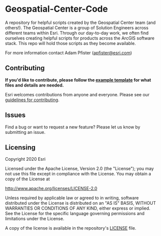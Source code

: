 # Geospatial-Center-Code

A repository for helpful scripts created by the Geospatial Center team (and others!). The Geospatial Center is a group of Solution Engineers across different teams within Esri. Through our day-to-day work, we often find ourselves creating helpful scripts for products across the ArcGIS software stack. This repo will hold those scripts as they become available.

For more information contact Adam Pfister ([apfister@esri.com](apfister@esri.com))

## Contributing

**If you'd like to contribute, please follow the [example template](https://github.com/Esri/Geospatial-Center-Code/issues/2) for what files and details are needed.**

Esri welcomes contributions from anyone and everyone. Please see our [guidelines for contributing](https://github.com/esri/contributing).

## Issues

Find a bug or want to request a new feature? Please let us know by submitting an issue.

## Licensing

Copyright 2020 Esri

Licensed under the Apache License, Version 2.0 (the "License");
you may not use this file except in compliance with the License.
You may obtain a copy of the License at

http://www.apache.org/licenses/LICENSE-2.0

Unless required by applicable law or agreed to in writing, software
distributed under the License is distributed on an "AS IS" BASIS,
WITHOUT WARRANTIES OR CONDITIONS OF ANY KIND, either express or implied.
See the License for the specific language governing permissions and
limitations under the License.

A copy of the license is available in the repository's [LICENSE](LICENSE.txt) file.
